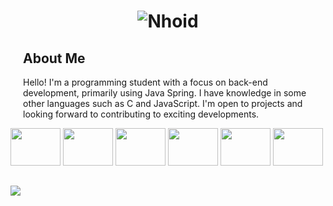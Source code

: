 <h1 align="center">
  <img src="https://readme-typing-svg.herokuapp.com?font=Fira+Code&size=30&duration=3000&color=4FA9FF&background=FFFFFF00&center=true&vCenter=true&width=435&lines=Back-end+Development" alt="Nhoid" />
</h1>

<div style="padding-left: 20px;">
  <h2>About Me</h2>
  <p>Hello! I'm a programming student with a focus on back-end development, primarily using Java Spring. I have knowledge in some other languages such as C and JavaScript. I'm open to projects and looking forward to contributing to exciting developments.</p>
</div>



<div style="display: inline-block;" align="center">
      <img width="80" height="60" src="https://cdn.jsdelivr.net/gh/devicons/devicon/icons/java/java-original-wordmark.svg" />
      <img width="80" height="60" src="https://cdn.jsdelivr.net/gh/devicons/devicon@latest/icons/spring/spring-original.svg" />
      <img width="80" height="60" src="https://cdn.jsdelivr.net/gh/devicons/devicon/icons/docker/docker-original.svg" />
      <img width="80" height="60" src="https://cdn.jsdelivr.net/gh/devicons/devicon@latest/icons/azuresqldatabase/azuresqldatabase-original.svg" />
      <img width="80" height="60" src="https://cdn.jsdelivr.net/gh/devicons/devicon/icons/c/c-original.svg" />
      <img width="80" height="60" src="https://cdn.jsdelivr.net/gh/devicons/devicon/icons/javascript/javascript-original.svg" />
</div>

##
     
<div>
  <a href="https://www.linkedin.com/in/geraldo-filho-74744a231/" target="_blank"><img src="https://img.shields.io/badge/-LinkedIn-%230077B5?style=for-the-badge&logo=linkedin&logoColor=white" target="_blank"></a> 
</div>
